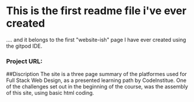 # This is the first readme file i've ever created
.... and it belongs to the first "website-ish" page I have ever created using the gitpod IDE.

### Project URL:
##Discription
The site is a three page summary of the platformes used for Full Stack Web Design, as a presented learning path by CodeInstitue.
One of the challenges set out in the beginning of the course, was the assembly of this site, using basic html coding.
